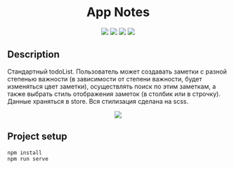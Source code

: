 <h1 align="center">App Notes</h1>


<p align="center">

<img src="https://img.shields.io/badge/html5%20-orange">  
<img src="https://img.shields.io/badge/sass%20-red">  
<img src="https://img.shields.io/badge/vue%20-green">  
<img src="https://img.shields.io/badge/vuex%20-green">


## Description
Стандартный todoList. Пользователь может создавать заметки с разной степенью важности (в зависимости от степени важности, будет изменяться цвет заметки), осуществлять поиcк по этим заметкам, а также выбрать стиль отображения заметок (в столбик или в строчку). Данные храняться в store. Вся стилизация сделана на scss.

<p align="center">
<img src="https://media.giphy.com/media/Sw76uuJb2wUke9F2wK/giphy.gif"/></p>

## Project setup

```
npm install
npm run serve
```
